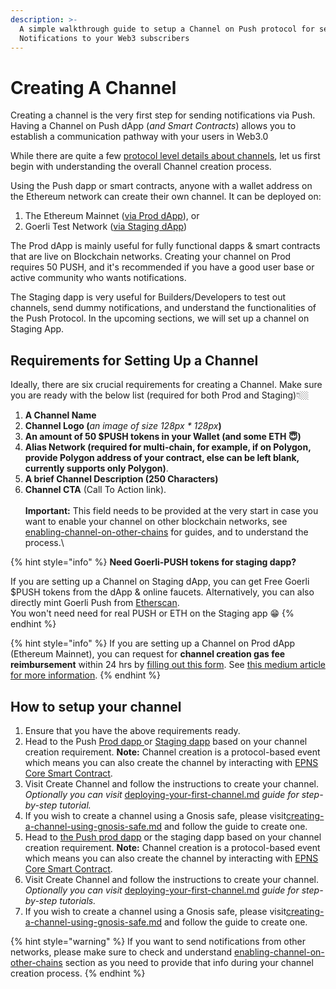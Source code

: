 ```yaml
---
description: >-
  A simple walkthrough guide to setup a Channel on Push protocol for sending
  Notifications to your Web3 subscribers
---
```


# Creating A Channel



Creating a channel is the very first step for sending notifications via Push. Having a Channel on Push dApp (_and Smart Contracts_) allows you to establish a communication pathway with your users in Web3.0

While there are quite a few [protocol level details about channels](../../developer-tooling/push-smart-contracts/epns-core-contract/channel-creation-process-on-smart-contract.md), let us first begin with understanding the overall Channel creation process.

Using the Push dapp or smart contracts, anyone with a wallet address on the Ethereum network can create their own channel. It can be deployed on:

1. The Ethereum Mainnet ([via Prod dApp](http://app.push.org/)), or
2. Goerli Test Network ([via Staging dApp](https://staging.push.org/))

The Prod dApp is mainly useful for fully functional dapps & smart contracts that are live on Blockchain networks. Creating your channel on Prod requires 50 PUSH, and it's recommended if you have a good user base or active community who wants notifications.

The Staging dapp is very useful for Builders/Developers to test out channels, send dummy notifications, and understand the functionalities of the Push Protocol. In the upcoming sections, we will set up a channel on Staging App.

## Requirements for Setting Up a Channel

Ideally, there are six crucial requirements for creating a Channel. Make sure you are ready with the below list (required for both Prod and Staging)👇🏼

1. **A Channel Name**
2. **Channel Logo (**_an image of size 128px \* 128px_**)**
3. **An amount of 50 $PUSH tokens in your Wallet (**and some ETH :innocent:**)**
4. **Alias Network (**required for multi-chain, for example, if on Polygon, provide Polygon address of your contract, else can be left blank, currently supports only Polygon**)**.&#x20;
5. **A brief Channel Description (**250 Characters**)**
6. **Channel CTA** (Call To Action link).\
   \
   **Important:** This field needs to be provided at the very start in case you want to enable your channel on other blockchain networks, see [enabling-channel-on-other-chains](enabling-channel-on-other-chains/ "mention") for guides, and to understand the process.\


{% hint style="info" %}
**Need Goerli-PUSH tokens for staging dapp?**

If you are setting up a Channel on Staging dApp, you can get Free Goerli $PUSH tokens from the dApp & online faucets. Alternatively, you can also directly mint Goerli Push from [Etherscan](https://goerli.etherscan.io/address/0x2b9bE9259a4F5Ba6344c1b1c07911539642a2D33).\
You won't need need for real PUSH or ETH on the Staging app 😁
{% endhint %}

{% hint style="info" %}
If you are setting up a Channel on Prod dApp (Ethereum Mainnet), you can request for **channel creation gas fee reimbursement** within 24 hrs by [filling out this form](https://docs.google.com/forms/d/e/1FAIpQLScNQ2\_mACRQgyIPsr47woE69\_FOds8aLIGupT20QIEUMfgnQw/viewform). See [this medium article for more information](https://medium.com/ethereum-push-notification-service/calling-all-hobbyist-devs-channel-creation-gas-fee-is-now-refundable-6631ccd01baf).
{% endhint %}

## How to setup your channel

1. Ensure that you have the above requirements ready.
2. Head to the Push [Prod dapp ](https://app.push.org/#/channels)or [Staging dapp](https://staging.push.org/#/channels) based on your channel creation requirement. **Note:** Channel creation is a protocol-based event which means you can also create the channel by interacting with [EPNS Core Smart Contract](../../developer-tooling/push-smart-contracts/epns-core-contract/channel-creation-process-on-smart-contract.md).
3. Visit Create Channel and follow the instructions to create your channel. _Optionally you can visit_  [deploying-your-first-channel.md](../examples/deploying-your-first-channel.md "mention") _guide for step-by-step tutorial._
4. If you wish to create a channel using a Gnosis safe, please visit[creating-a-channel-using-gnosis-safe.md](channel-creation-guides/creating-a-channel-using-gnosis-safe.md "mention") and follow the guide to create one.
5. Head to [the Push prod dapp](http://app.push.org/) or the staging dapp based on your channel creation requirement. **Note:** Channel creation is a protocol-based event which means you can also create the channel by interacting with [EPNS Core Smart Contract](../../developer-tooling/push-smart-contracts/epns-core-contract/channel-creation-process-on-smart-contract.md).
6. Visit Create Channel and follow the instructions to create your channel. _Optionally you can visit_  [deploying-your-first-channel.md](../examples/deploying-your-first-channel.md "mention") _guide for step-by-step tutorials._
7. If you wish to create a channel using a Gnosis safe, please visit[creating-a-channel-using-gnosis-safe.md](channel-creation-guides/creating-a-channel-using-gnosis-safe.md "mention") and follow the guide to create one.

{% hint style="warning" %}
If you want to send notifications from other networks, please make sure to check and understand [enabling-channel-on-other-chains](enabling-channel-on-other-chains/ "mention") section as you need to provide that info during your channel creation process.
{% endhint %}
